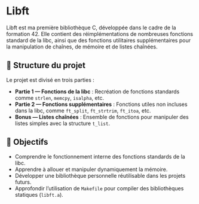 # Libft

Libft est ma première bibliothèque C, développée dans le cadre de la formation 42. Elle contient des réimplémentations de nombreuses fonctions standard de la libc, ainsi que des fonctions utilitaires supplémentaires pour la manipulation de chaînes, de mémoire et de listes chaînées.

## 📁 Structure du projet

Le projet est divisé en trois parties :
- **Partie 1 — Fonctions de la libc** : Recréation de fonctions standards comme `strlen`, `memcpy`, `isalpha`, etc.
- **Partie 2 — Fonctions supplémentaires** : Fonctions utiles non incluses dans la libc, comme `ft_split`, `ft_strtrim`, `ft_itoa`, etc.
- **Bonus — Listes chaînées** : Ensemble de fonctions pour manipuler des listes simples avec la structure `t_list`.

## 📌 Objectifs

- Comprendre le fonctionnement interne des fonctions standards de la libc.
- Apprendre à allouer et manipuler dynamiquement la mémoire.
- Développer une bibliothèque personnelle réutilisable dans les projets futurs.
- Approfondir l’utilisation de `Makefile` pour compiler des bibliothèques statiques (`libft.a`).
